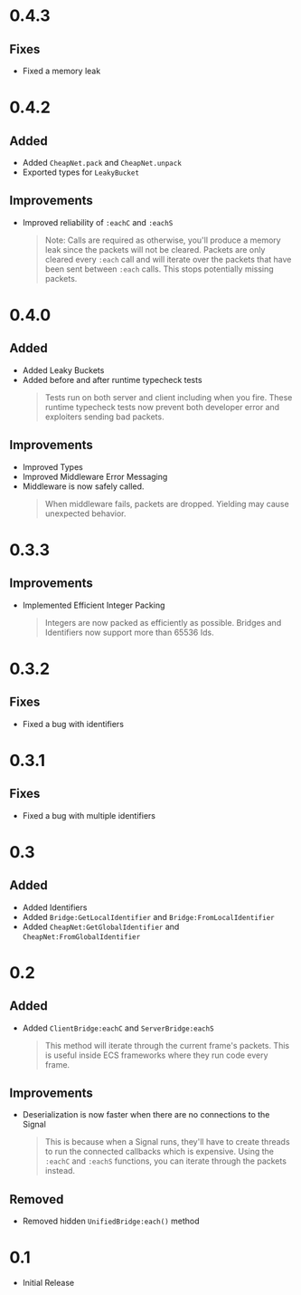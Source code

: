 # 0.4.3

## Fixes
- Fixed a memory leak

# 0.4.2

## Added
- Added `CheapNet.pack` and `CheapNet.unpack`
- Exported types for `LeakyBucket`

## Improvements
- Improved reliability of `:eachC` and `:eachS`
	> Note: Calls are required as otherwise, you'll produce a memory leak since
	> the packets will not be cleared. Packets are only cleared every `:each`
	> call and will iterate over the packets that have been sent between `:each`
	> calls. This stops potentially missing packets.

# 0.4.0

## Added
- Added Leaky Buckets
- Added before and after runtime typecheck tests
	> Tests run on both server and client including when you fire.
	> These runtime typecheck tests now prevent both developer error and
	> exploiters sending bad packets.
## Improvements
- Improved Types
- Improved Middleware Error Messaging
- Middleware is now safely called.
	> When middleware fails, packets are dropped. Yielding may cause unexpected
	> behavior.
	
# 0.3.3

## Improvements
- Implemented Efficient Integer Packing
	> Integers are now packed as efficiently as possible.
	> Bridges and Identifiers now support more than 65536 Ids.

# 0.3.2

## Fixes
- Fixed a bug with identifiers

# 0.3.1

## Fixes
- Fixed a bug with multiple identifiers

# 0.3

## Added
- Added Identifiers
- Added `Bridge:GetLocalIdentifier` and `Bridge:FromLocalIdentifier`
- Added `CheapNet:GetGlobalIdentifier` and `CheapNet:FromGlobalIdentifier`

# 0.2

## Added
- Added `ClientBridge:eachC` and `ServerBridge:eachS`
	> This method will iterate through the current frame's packets.
	> This is useful inside ECS frameworks where they run code every frame.

## Improvements
- Deserialization is now faster when there are no connections to the Signal
	> This is because when a Signal runs, they'll have to create threads to
	> run the connected callbacks which is expensive.
	> Using the `:eachC` and `:eachS` functions, you can iterate through the
	> packets instead.

## Removed
- Removed hidden `UnifiedBridge:each()` method

# 0.1
- Initial Release
